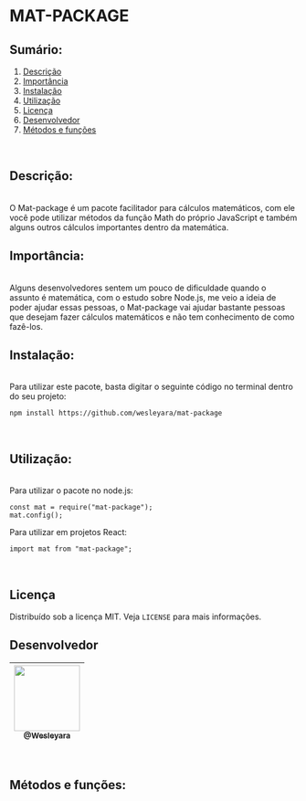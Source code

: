 <h1>MAT-PACKAGE</h1>


<h2>Sumário:</h2>
<ul style="list-style-type: decimal;">
<a href="#descricao"><li>Descrição</li></a>
<a href="#importancia"><li>Importância</li></a>
<a href="#instalacao"><li>Instalação</li></a>
<a href="#utilizacao"><li>Utilização</li></a>
<a href="#licenca"><li>Licença</li></a>
<a href="#desenvolvedor"><li>Desenvolvedor</li></a>
<a href="#metodos"><li>Métodos e funções</li></a>
</ul>
<br>

<h2 id="descricao">Descrição:</h2>
<br>
O Mat-package é um pacote facilitador para cálculos matemáticos, com ele você pode utilizar métodos da função <a>Math</a> do próprio JavaScript e também alguns outros cálculos importantes dentro da matemática.

<br>

<h2 id="importancia">Importância:</h2>
<br>
Alguns desenvolvedores sentem um pouco de dificuldade quando o assunto é matemática, com o estudo sobre Node.js, me veio a ideia de poder ajudar essas pessoas, o Mat-package vai ajudar bastante pessoas que desejam fazer cálculos matemáticos e não tem conhecimento de como fazê-los.

<br>

<h2 id="instalacao">Instalação:</h2>
<br>
Para utilizar este pacote, basta digitar o seguinte código no terminal dentro do seu projeto:

<br>

```
npm install https://github.com/wesleyara/mat-package
```
<br>

<h2 id="utilizacao">Utilização:</h2>
<br>
Para utilizar o pacote no node.js:

```
const mat = require("mat-package");
mat.config();
```

Para utilizar em projetos React:

```
import mat from "mat-package";
```
<br>

<!-- LICENSE -->

<h2 id="licenca">Licença</h2>

Distribuído sob a licença MIT. Veja `LICENSE` para mais informações.

<!-- CONTACT -->

<h2 id="desenvolvedor" >Desenvolvedor</h2>

| [<img src="https://avatars.githubusercontent.com/u/89321125?v=4" width="115"><br><sub>@Wesleyara</sub>](https://github.com/wesleyara)
| --------------------------------------------------------------------------------------------------------------------------------------------- | 

<br>

<h2 id="metodos">Métodos e funções:</h2>
